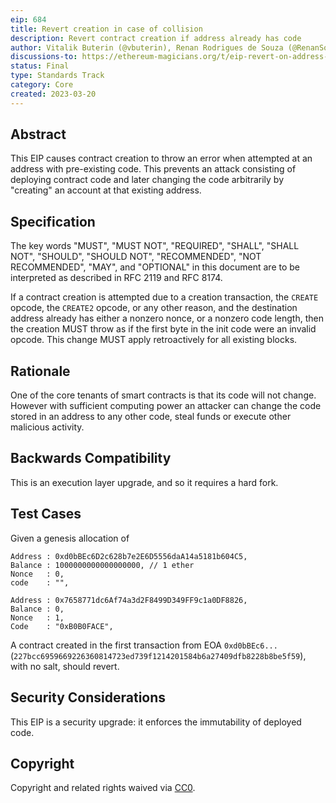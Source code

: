 ```yaml
---
eip: 684
title: Revert creation in case of collision
description: Revert contract creation if address already has code
author: Vitalik Buterin (@vbuterin), Renan Rodrigues de Souza (@RenanSouza2)
discussions-to: https://ethereum-magicians.org/t/eip-revert-on-address-collision/13442
status: Final
type: Standards Track
category: Core
created: 2023-03-20
---
```


## Abstract

This EIP causes contract creation to throw an error when attempted at an address with pre-existing code. This prevents an attack consisting of deploying contract code and later changing the code arbitrarily by "creating" an account at that existing address.

## Specification

The key words "MUST", "MUST NOT", "REQUIRED", "SHALL", "SHALL NOT", "SHOULD", "SHOULD NOT", "RECOMMENDED", "NOT RECOMMENDED", "MAY", and "OPTIONAL" in this document are to be interpreted as described in RFC 2119 and RFC 8174.

If a contract creation is attempted due to a creation transaction, the `CREATE` opcode, the `CREATE2` opcode, or any other reason, and the destination address already has either a nonzero nonce, or a nonzero code length, then the creation MUST throw as if the first byte in the init code were an invalid opcode. This change MUST apply retroactively for all existing blocks.

## Rationale

One of the core tenants of smart contracts is that its code will not change. However with sufficient computing power an attacker can change the code stored in an address to any other code, steal funds or execute other malicious activity.

## Backwards Compatibility

This is an execution layer upgrade, and so it requires a hard fork.

## Test Cases

Given a genesis allocation of

```
Address : 0xd0bBEc6D2c628b7e2E6D5556daA14a5181b604C5,
Balance : 1000000000000000000, // 1 ether
Nonce   : 0,
code    : "",

Address : 0x7658771dc6Af74a3d2F8499D349FF9c1a0DF8826,
Balance : 0,
Nonce   : 1,
Code    : "0xB0B0FACE",
```

A contract created in the first transaction from EOA `0xd0bBEc6...` (`227bcc6959669226360814723ed739f1214201584b6a27409dfb8228b8be5f59`), with no salt, should revert.

## Security Considerations

This EIP is a security upgrade: it enforces the immutability of deployed code.

## Copyright

Copyright and related rights waived via [CC0](../LICENSE.md).
